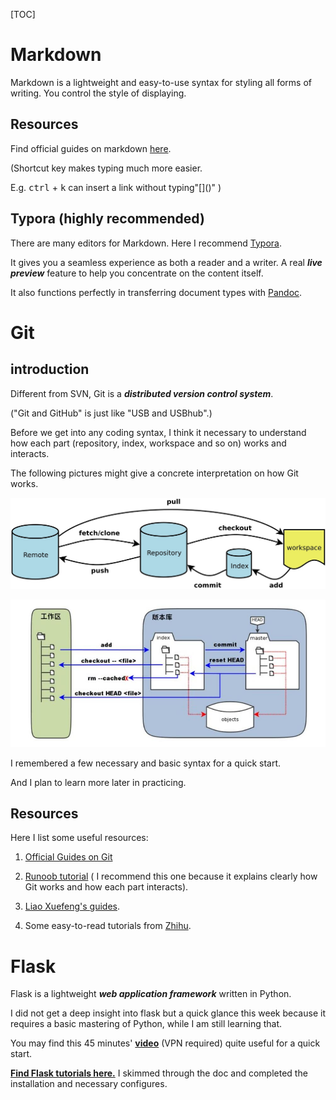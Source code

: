 [TOC]

# Markdown

Markdown is a lightweight and easy-to-use syntax for styling all forms of writing. You control the style of displaying.  

## Resources

Find official guides on markdown [here](https://www.markdownguide.org/).

(Shortcut key makes typing much more easier.

 E.g. <kbd>ctrl</kbd> + <kbd>k</kbd>  can insert a link without typing"\[]()" )

## Typora (highly recommended)

There are many editors for Markdown. Here I recommend [Typora](https://www.typora.io/).

It gives you a seamless experience as both a reader and a writer. A real ***live preview*** feature to help you concentrate on the content itself.

It also functions perfectly in transferring document types with [Pandoc](https://pandoc.org/).

# Git

## introduction

Different from SVN, Git is a ***distributed version control system***. 

("Git and GitHub" is just like "USB and USBhub".)

Before we get into any coding syntax, I think it necessary to understand how each part (repository, index, workspace and so on) works and interacts. 

The following pictures  might give a concrete interpretation on how Git works.

![01](https://github.com/PolarisStudio/Ke-LI_notes/blob/master/img_folder/01.jpeg)


![02](https://github.com/PolarisStudio/Ke-LI_notes/blob/master/img_folder/02.jpg)

I remembered a few necessary and basic syntax for a quick start. 

And I plan to learn more later in practicing.

## Resources

Here I list some useful resources:

1. [Official Guides on Git](https://git-scm.com/docs)

2. [Runoob tutorial](https://www.runoob.com/git/git-workspace-index-repo.html) ( I recommend this one because it explains clearly how Git works and how each part interacts).

3. [Liao Xuefeng's guides](https://www.liaoxuefeng.com/wiki/896043488029600). 
4. Some easy-to-read tutorials from [Zhihu](https://www.zhihu.com/question/41667536/answer/486640083?utm_source=qq&utm_medium=social&utm_oi=1007654303275831296&hb_wx_block=0). 



# Flask

Flask is a lightweight ***web application framework*** written in Python.

I did not get a deep insight into flask but a quick glance this week because it requires a basic mastering of Python, while I am still learning that. 

You may find this 45 minutes' **[video](https://www.youtube.com/watch?v=Z1RJmh_OqeA)** (VPN required) quite useful for a quick start.

**[Find Flask tutorials here.](http://docs.jinkan.org/docs/flask/)** I skimmed through the doc and completed the installation and necessary configures.
